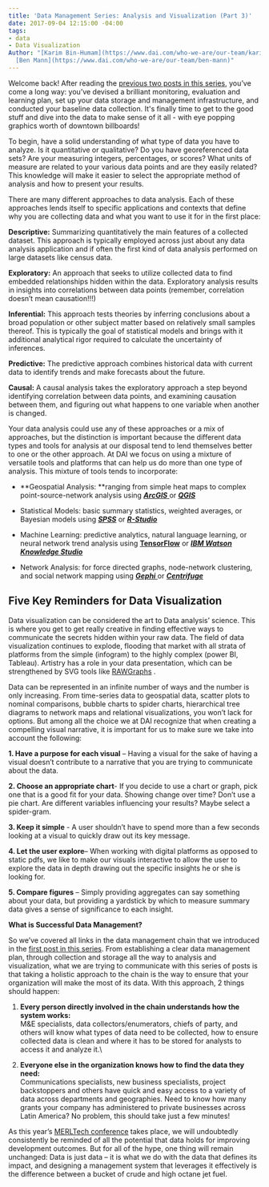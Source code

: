 ```yaml
---
title: 'Data Management Series: Analysis and Visualization (Part 3)'
date: 2017-09-04 12:15:00 -04:00
tags:
- data
- Data Visualization
Author: "[Karim Bin-Humam](https://www.dai.com/who-we-are/our-team/karim-bin-humam);
  [Ben Mann](https://www.dai.com/who-we-are/our-team/ben-mann)"
---
```


Welcome back! After reading the [previous two posts in this series](https://dai-global-digital.com/tags/?tag=data-management-series), you’ve come a long way: you’ve devised a brilliant monitoring, evaluation and learning plan, set up your data storage and management infrastructure, and conducted your baseline data collection. It's finally time to get to the good stuff and dive into the data to make sense of it all - with eye popping graphics worth of downtown billboards!

<!--more-->

To begin, have a solid understanding of what type of data you have to analyze. Is it quantitative or qualitative? Do you have georeferenced data sets? Are your measuring integers, percentages, or scores? What units of measure are related to your various data points and are they easily related? This knowledge will make it easier to select the appropriate method of analysis and how to present your results.

There are many different approaches to data analysis. Each of these approaches lends itself to specific applications and contexts that define why you are collecting data and what you want to use it for in the first place:

**Descriptive:** Summarizing quantitatively the main features of a collected dataset. This approach is typically employed across just about any data analysis application and if often the first kind of data analysis performed on large datasets like census data.

**Exploratory:** An approach that seeks to utilize collected data to find embedded relationships hidden within the data. Exploratory analysis results in insights into correlations between data points (remember, correlation doesn’t mean causation!!!)

**Inferential:** This approach tests theories by inferring conclusions about a broad population or other subject matter based on relatively small samples thereof. This is typically the goal of statistical models and brings with it additional analytical rigor required to calculate the uncertainty of inferences.

**Predictive:** The predictive approach combines historical data with current data to identify trends and make forecasts about the future.

**Causal:** A causal analysis takes the exploratory approach a step beyond identifying correlation between data points, and examining causation between them, and figuring out what happens to one variable when another is changed.

Your data analysis could use any of these approaches or a mix of approaches, but the distinction is important because the different data types and tools for analysis at our disposal tend to lend themselves better to one or the other approach. At DAI we focus on using a mixture of versatile tools and platforms that can help us do more than one type of analysis. This mixture of tools tends to incorporate:

* \*\*Geospatial Analysis: \*\*ranging from simple heat maps to complex point-source-network analysis using ***[ArcGIS](http://www.arcgis.com/features/index.html)***[ ](http://www.arcgis.com/features/index.html)or ***[QGIS](https://dai-global-digital.com/open-source-series-spatial-analysis-with-qgis.html)***

* Statistical Models: basic summary statistics, weighted averages, or Bayesian models using ***[SPSS](https://www.ibm.com/analytics/us/en/technology/spss/)*** or ***[R-Studio](https://www.rstudio.com/)***

* Machine Learning: predictive analytics, natural language learning, or neural network trend analysis using **[TensorFlow](https://www.tensorflow.org/)** or ***[IBM Watson Knowledge Studio](https://www.ibm.com/watson/)***

* Network Analysis: for force directed graphs, node-network clustering, and social network mapping using ***[Gephi](https://gephi.org/)***[ ](https://gephi.org/)or ***[Centrifuge](http://centrifugesystems.com/)***

## Five Key Reminders for Data Visualization

Data visualization can be considered the art to Data analysis’ science. This is where you get to get really creative in finding effective ways to communicate the secrets hidden within your raw data. The field of data visualization continues to explode, flooding that market with all strata of platforms from the simple (infogram) to the highly complex (power BI, Tableau). Artistry has a role in your data presentation, which can be strengthened by SVG tools like [RAWGraphs](http://rawgraphs.io/) .

Data can be represented in an infinite number of ways and the number is only increasing. From time-series data to geospatial data, scatter plots to nominal comparisons, bubble charts to spider charts, hierarchical tree diagrams to network maps and relational visualizations, you won’t lack for options. But among all the choice we at DAI recognize that when creating a compelling visual narrative, it is important for us to make sure we take into account the following:

**1. Have a purpose for each visual** – Having a visual for the sake of having a visual doesn’t contribute to a narrative that you are trying to communicate about the data.

**2. Choose an appropriate chart**- If you decide to use a chart or graph, pick one that is a good fit for your data. Showing change over time? Don’t use a pie chart. Are different variables influencing your results? Maybe select a spider-gram.

**3. Keep it simple** - A user shouldn’t have to spend more than a few seconds looking at a visual to quickly draw out its key message.

**4. Let the user explore**– When working with digital platforms as opposed to static pdfs, we like to make our visuals interactive to allow the user to explore the data in depth drawing out the specific insights he or she is looking for.

**5. Compare figures** – Simply providing aggregates can say something about your data, but providing a yardstick by which to measure summary data gives a sense of significance to each insight.

**What is Successful Data Management?**

So we’ve covered all links in the data management chain that we introduced in the [first post in this series](https://dai-global-digital.com/data-management-series-planning-and-collecting-part-1.html). From establishing a clear data management plan, through collection and storage all the way to analysis and visualization, what we are trying to communicate with this series of posts is that taking a holistic approach to the chain is the way to ensure that your organization will make the most of its data. With this approach, 2 things should happen:

1. **Every person directly involved in the chain understands how the system works:**\
   M&E specialists, data collectors/enumerators, chiefs of party, and others will know what types of data need to be collected, how to ensure collected data is clean and where it has to be stored for analysts to access it and analyze it.\\

2. **Everyone else in the organization knows how to find the data they need:**\
   Communications specialists, new business specialists, project backstoppers and others have quick and easy access to a variety of data across departments and geographies. Need to know how many grants your company has administered to private businesses across Latin America? No problem, this should take just a few minutes!

As this year’s [MERLTech conference](http://merltech.org/) takes place, we will undoubtedly consistently be reminded of all the potential that data holds for improving development outcomes. But for all of the hype, one thing will remain unchanged: Data is just data – it is what we do with the data that defines its impact, and designing a management system that leverages it effectively is the difference between a bucket of crude and high octane jet fuel.